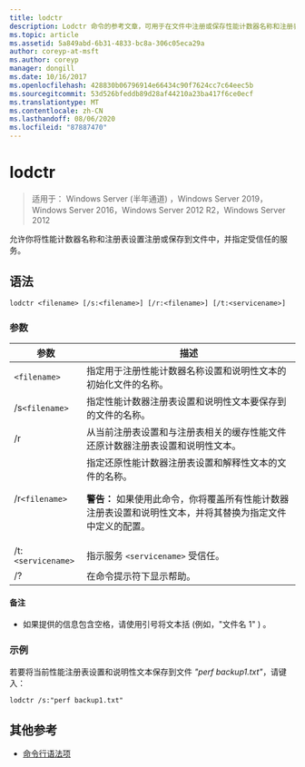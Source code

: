 ```yaml
---
title: lodctr
description: Lodctr 命令的参考文章，可用于在文件中注册或保存性能计数器名称和注册表设置，并指定受信任的服务。
ms.topic: article
ms.assetid: 5a849abd-6b31-4833-bc8a-306c05eca29a
author: coreyp-at-msft
ms.author: coreyp
manager: dongill
ms.date: 10/16/2017
ms.openlocfilehash: 428830b06796914e66434c90f7624cc7c64eec5b
ms.sourcegitcommit: 53d526bfeddb89d28af44210a23ba417f6ce0ecf
ms.translationtype: MT
ms.contentlocale: zh-CN
ms.lasthandoff: 08/06/2020
ms.locfileid: "87887470"
---
```

# <a name="lodctr"></a>lodctr

> 适用于： Windows Server (半年通道) ，Windows Server 2019，Windows Server 2016，Windows Server 2012 R2，Windows Server 2012

允许你将性能计数器名称和注册表设置注册或保存到文件中，并指定受信任的服务。

## <a name="syntax"></a>语法

```
lodctr <filename> [/s:<filename>] [/r:<filename>] [/t:<servicename>]
```

### <a name="parameters"></a>参数

| 参数 | 描述 |
| --------- | ----------- |
| `<filename>` | 指定用于注册性能计数器名称设置和说明性文本的初始化文件的名称。 |
| /s`<filename>` | 指定性能计数器注册表设置和说明性文本要保存到的文件的名称。 |
| /r | 从当前注册表设置和与注册表相关的缓存性能文件还原计数器注册表设置和说明性文本。 |
| /r`<filename>` | 指定还原性能计数器注册表设置和解释性文本的文件的名称。<p>**警告：** 如果使用此命令，你将覆盖所有性能计数器注册表设置和说明性文本，并将其替换为指定文件中定义的配置。 |
| /t:`<servicename>` | 指示服务 `<servicename>` 受信任。 |
| /? | 在命令提示符下显示帮助。 |

#### <a name="remarks"></a>备注

- 如果提供的信息包含空格，请使用引号将文本括 (例如，"文件名 1" ) 。

### <a name="examples"></a>示例

若要将当前性能注册表设置和说明性文本保存到文件 *"perf backup1.txt"*，请键入：

```
lodctr /s:"perf backup1.txt"
```

## <a name="additional-references"></a>其他参考

- [命令行语法项](command-line-syntax-key.md)
